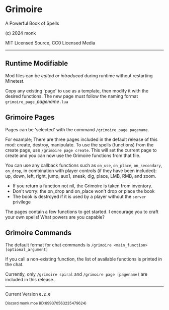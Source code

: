 Grimoire
========

A Powerful Book of Spells

(c) 2024 monk

MIT Licensed Source, CC0 Licensed Media

___

## Runtime Modifiable

Mod files can be *edited or introduced* during runtime without restarting Minetest.

Copy any existing 'page' to use as a template, then modify it with the desired functions. The new page must follow the naming format `grimoire_page_`*pagename*`.lua`

## Grimoire Pages

Pages can be 'selected' with the command `/grimoire page pagename`.

For example; There are three pages included in the default release of this mod: create, destroy, manipulate. To use the spells (functions) from the create page, use `/grimoire page create`. This will set the current page to create and you can now use the Grimoire functions from that file.

You can use any callback functions such as `on_use`, `on_place`, `on_secondary`, `on_drop`, in combination with player controls (if they have been included): up, down, left, right, jump, aux1, sneak, dig, place, LMB, RMB, and zoom.

- If you return a function not nil, the Grimoire is taken from inventory.
- Don't worry: the on_drop and on_place won't drop or place the book
- The book is destroyed if it is used by a player without the `server` privilege

The pages contain a few functions to get started. I encourage you to craft your own spells! What powers are you capable?

## Grimoire Commands

The default format for chat commands is `/grimoire <main_function> [optional_argument]`

If you call a non-existing function, the list of available functions is printed in the chat.

Currently, only `/grimoire spiral` and `/grimoire page [pagename]` are included in this release.
___

Current Version **`0.2.0`**

<sup>Discord monk.moe (ID:699370563235479624)</sup>